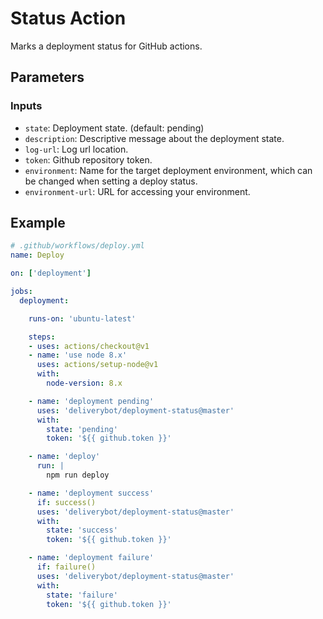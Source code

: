 # Status Action

Marks a deployment status for GitHub actions.

## Parameters

### Inputs

- `state`: Deployment state. (default: pending)
- `description`: Descriptive message about the deployment state.
- `log-url`: Log url location.
- `token`: Github repository token.
- `environment`: Name for the target deployment environment, which can be changed when setting a deploy status.
- `environment-url`: URL for accessing your environment.

## Example

```yaml
# .github/workflows/deploy.yml
name: Deploy

on: ['deployment']

jobs:
  deployment:

    runs-on: 'ubuntu-latest'

    steps:
    - uses: actions/checkout@v1
    - name: 'use node 8.x'
      uses: actions/setup-node@v1
      with:
        node-version: 8.x

    - name: 'deployment pending'
      uses: 'deliverybot/deployment-status@master'
      with:
        state: 'pending'
        token: '${{ github.token }}'

    - name: 'deploy'
      run: |
        npm run deploy

    - name: 'deployment success'
      if: success()
      uses: 'deliverybot/deployment-status@master'
      with:
        state: 'success'
        token: '${{ github.token }}'

    - name: 'deployment failure'
      if: failure()
      uses: 'deliverybot/deployment-status@master'
      with:
        state: 'failure'
        token: '${{ github.token }}'
```
